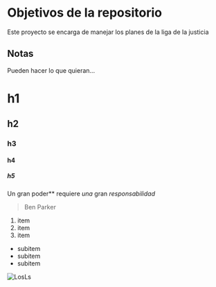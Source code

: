 # Objetivos de la repositorio

Este proyecto se encarga de manejar los planes de la liga de la justicia


## Notas
Pueden hacer lo que quieran...

# h1
## h2
### h3
#### h4
##### h5

Un gran poder** requiere _una_ gran *responsabilidad*
> Ben Parker

1. item
2. item
3. item
 * subitem
 * subitem
 * subitem
 
 ![LosLs](https://wallpapercave.com/wp/wp3304524.jpg)
 
